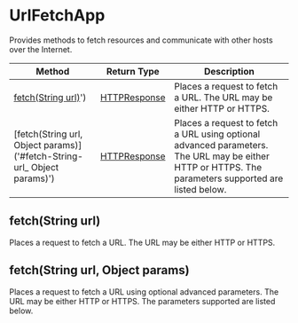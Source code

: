 # UrlFetchApp
Provides methods to fetch resources and communicate with other hosts over the Internet.

|Method|Return Type|Description|
|-|-|-
[fetch(String url)]('#fetch-String-url)')|[HTTPResponse](./HTTPResponse)|Places a request to fetch a URL. The URL may be either HTTP or HTTPS.<br />
[fetch(String url, Object params)]('#fetch-String-url_ Object params)')|[HTTPResponse](./HTTPResponse)|Places a request to fetch a URL using optional advanced parameters. The URL may be either HTTP or HTTPS. The parameters supported are listed below.<br />

<a name="#fetch-String-url)"></a>
## fetch(String url)
Places a request to fetch a URL. The URL may be either HTTP or HTTPS.


<a name="#fetch-String-url_ Object params)"></a>
## fetch(String url, Object params)
Places a request to fetch a URL using optional advanced parameters. The URL may be either HTTP or HTTPS. The parameters supported are listed below.


